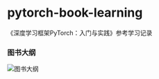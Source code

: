 # pytorch-book-learning
《深度学习框架PyTorch：入门与实践》参考学习记录

### 图书大纲
![图书大纲](https://camo.githubusercontent.com/e145e8ea41382f9d5400613da168b4051af115b7/687474703a2f2f377a683433722e636f6d322e7a302e676c622e636c6f7564646e2e636f6d2f64656c2f6d696e646d61702e706e67)